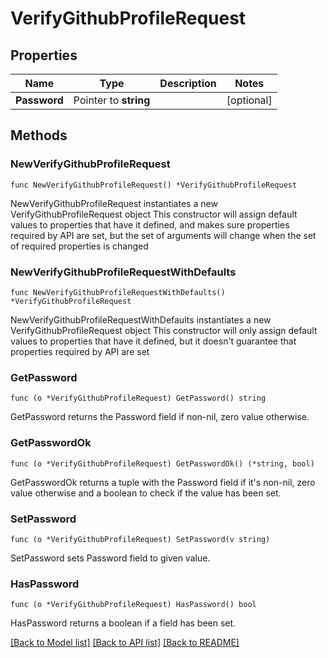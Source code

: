 # VerifyGithubProfileRequest

## Properties

Name | Type | Description | Notes
------------ | ------------- | ------------- | -------------
**Password** | Pointer to **string** |  | [optional] 

## Methods

### NewVerifyGithubProfileRequest

`func NewVerifyGithubProfileRequest() *VerifyGithubProfileRequest`

NewVerifyGithubProfileRequest instantiates a new VerifyGithubProfileRequest object
This constructor will assign default values to properties that have it defined,
and makes sure properties required by API are set, but the set of arguments
will change when the set of required properties is changed

### NewVerifyGithubProfileRequestWithDefaults

`func NewVerifyGithubProfileRequestWithDefaults() *VerifyGithubProfileRequest`

NewVerifyGithubProfileRequestWithDefaults instantiates a new VerifyGithubProfileRequest object
This constructor will only assign default values to properties that have it defined,
but it doesn't guarantee that properties required by API are set

### GetPassword

`func (o *VerifyGithubProfileRequest) GetPassword() string`

GetPassword returns the Password field if non-nil, zero value otherwise.

### GetPasswordOk

`func (o *VerifyGithubProfileRequest) GetPasswordOk() (*string, bool)`

GetPasswordOk returns a tuple with the Password field if it's non-nil, zero value otherwise
and a boolean to check if the value has been set.

### SetPassword

`func (o *VerifyGithubProfileRequest) SetPassword(v string)`

SetPassword sets Password field to given value.

### HasPassword

`func (o *VerifyGithubProfileRequest) HasPassword() bool`

HasPassword returns a boolean if a field has been set.


[[Back to Model list]](../README.md#documentation-for-models) [[Back to API list]](../README.md#documentation-for-api-endpoints) [[Back to README]](../README.md)


